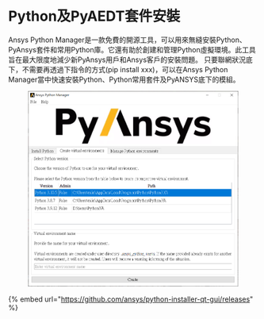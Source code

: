 # Python及PyAEDT套件安裝

Ansys Python Manager是一款免費的開源工具，可以用來無縫安裝Python、PyAnsys套件和常用Python庫。它還有助於創建和管理Python虛擬環境。此工具旨在最大限度地減少新PyAnsys用戶和Ansys客戶的安裝問題。 只要聯網狀況底下，不需要再透過下指令的方式(pip install xxx)，可以在Ansys Python Manager當中快速安裝Python、Python常用套件及PyANSYS底下的模組。

<figure><img src="../.gitbook/assets/image (1) (2).png" alt=""><figcaption></figcaption></figure>

{% embed url="https://github.com/ansys/python-installer-qt-gui/releases" %}
